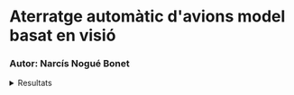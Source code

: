 # Aterratge automàtic d'avions model basat en visió
### Autor: Narcís Nogué Bonet


<details>
<summary>Resultats</summary>
<br>
https://user-images.githubusercontent.com/62506260/120079219-37a26280-c0b3-11eb-961b-373506e44168.mp4
</details>

